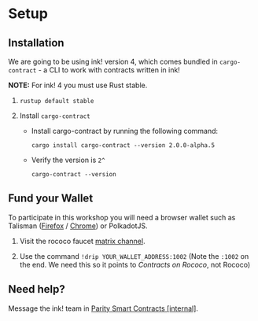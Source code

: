 # Setup

## Installation
We are going to be using ink! version 4, which comes bundled in `cargo-contract` - a CLI to work with contracts written in ink!

**NOTE:** For ink! 4 you must use Rust stable.

1. `rustup default stable`

2. Install `cargo-contract`
    - Install cargo-contract by running the following command:

        ```cargo install cargo-contract --version 2.0.0-alpha.5```

    - Verify the version is `2^`

        ```cargo-contract --version```

## Fund your Wallet
To participate in this workshop you will need a browser wallet such as Talisman ([Firefox](https://addons.mozilla.org/en-US/firefox/addon/talisman-wallet-extension/?utm_source=addons.mozilla.org&utm_medium=referral&utm_content=search) / [Chrome](https://chrome.google.com/webstore/detail/talisman-polkadot-wallet/fijngjgcjhjmmpcmkeiomlglpeiijkld?hl=en)) or PolkadotJS.

1. Visit the rococo faucet [matrix channel](https://matrix.to/#/#rococo-faucet:matrix.org).

2. Use the command `!drip YOUR_WALLET_ADDRESS:1002` (Note the `:1002` on the end. We need this so it points to *Contracts on Rococo*, not Rococo)

## Need help?
Message the ink! team in [Parity Smart Contracts [internal]](https://matrix.to/#/!nqwrcufvSwqTNsLMkj:matrix.parity.io?via=matrix.parity.io&via=web3.foundation).
